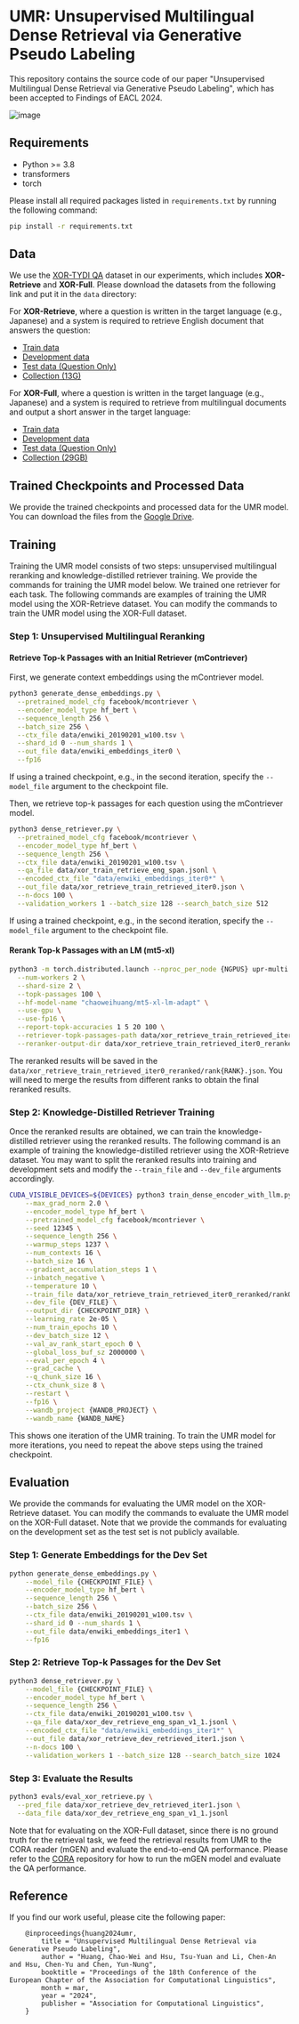 # UMR: Unsupervised Multilingual Dense Retrieval via Generative Pseudo Labeling

This repository contains the source code of our paper "Unsupervised Multilingual Dense Retrieval via Generative Pseudo Labeling", which has been accepted to Findings of EACL 2024.

![image](https://github.com/MiuLab/UMR/assets/11765276/e84d11e4-64a6-41e8-b4b7-700007d21541)


## Requirements
* Python >= 3.8
* transformers
* torch

Please install all required packages listed in `requirements.txt` by running the following command:
```bash
pip install -r requirements.txt
```

## Data
We use the [XOR-TYDI QA](https://github.com/AkariAsai/XORQA) dataset in our experiments, which includes **XOR-Retrieve** and **XOR-Full**. Please download the datasets from the following link and put it in the `data` directory:

For **XOR-Retrieve**, where a question is written in the target language (e.g., Japanese) and a system is required to retrieve English document that answers the question:
- [Train data](https://nlp.cs.washington.edu/xorqa/XORQA_site/data/xor_train_retrieve_eng_span.jsonl)
- [Development data](https://nlp.cs.washington.edu/xorqa/XORQA_site/data/xor_dev_retrieve_eng_span_v1_1.jsonl)
- [Test data (Question Only)](https://nlp.cs.washington.edu/xorqa/XORQA_site/data/xor_test_retrieve_eng_span_q_only_v1_1.jsonl)
- [Collection (13G)](https://nlp.cs.washington.edu/xorqa/XORQA_site/data/models/enwiki_20190201_w100.tsv)


For **XOR-Full**, where a question is written in the target language (e.g., Japanese) and a system is required to retrieve from multilingual documents and output a short answer in the target language:
- [Train data](https://nlp.cs.washington.edu/xorqa/XORQA_site/data/xor_train_full.jsonl)
- [Development data](https://nlp.cs.washington.edu/xorqa/XORQA_site/data/xor_dev_full_v1_1.jsonl)
- [Test data (Question Only)](https://nlp.cs.washington.edu/xorqa/XORQA_site/data/xor_test_full_q_only_v1_1.jsonl)
- [Collection (29GB)](https://nlp.cs.washington.edu/xorqa/cora/models/all_w100.tsv)


## Trained Checkpoints and Processed Data
We provide the trained checkpoints and processed data for the UMR model. You can download the files from the [Google Drive](https://drive.google.com/drive/folders/1imebGaCvLky9mujcTggn0wmQIVXHwPNs?usp=sharing).


## Training
Training the UMR model consists of two steps: unsupervised multilingual reranking and knowledge-distilled retriever training. We provide the commands for training the UMR model below. We trained one retriever for each task. The following commands are examples of training the UMR model using the XOR-Retrieve dataset. You can modify the commands to train the UMR model using the XOR-Full dataset.

### Step 1: Unsupervised Multilingual Reranking

#### Retrieve Top-k Passages with an Initial Retriever (mContriever)
First, we generate context embeddings using the mContriever model.
```bash
python3 generate_dense_embeddings.py \
  --pretrained_model_cfg facebook/mcontriever \
  --encoder_model_type hf_bert \
  --sequence_length 256 \
  --batch_size 256 \
  --ctx_file data/enwiki_20190201_w100.tsv \
  --shard_id 0 --num_shards 1 \
  --out_file data/enwiki_embeddings_iter0 \
  --fp16
```
If using a trained checkpoint, e.g., in the second iteration, specify the `--model_file` argument to the checkpoint file.

Then, we retrieve top-k passages for each question using the mContriever model.
```bash
python3 dense_retriever.py \
  --pretrained_model_cfg facebook/mcontriever \
  --encoder_model_type hf_bert \
  --sequence_length 256 \
  --ctx_file data/enwiki_20190201_w100.tsv \
  --qa_file data/xor_train_retrieve_eng_span.jsonl \
  --encoded_ctx_file "data/enwiki_embeddings_iter0*" \
  --out_file data/xor_retrieve_train_retrieved_iter0.json \
  --n-docs 100 \
  --validation_workers 1 --batch_size 128 --search_batch_size 512
```
If using a trained checkpoint, e.g., in the second iteration, specify the `--model_file` argument to the checkpoint file.

#### Rerank Top-k Passages with an LM (mt5-xl)
```bash
python3 -m torch.distributed.launch --nproc_per_node {NGPUS} upr-multi.py \
  --num-workers 2 \
  --shard-size 2 \
  --topk-passages 100 \
  --hf-model-name "chaoweihuang/mt5-xl-lm-adapt" \
  --use-gpu \
  --use-fp16 \
  --report-topk-accuracies 1 5 20 100 \
  --retriever-topk-passages-path data/xor_retrieve_train_retrieved_iter0.json \
  --reranker-output-dir data/xor_retrieve_train_retrieved_iter0_reranked
```
The reranked results will be saved in the `data/xor_retrieve_train_retrieved_iter0_reranked/rank{RANK}.json`. You will need to merge the results from different ranks to obtain the final reranked results.


### Step 2: Knowledge-Distilled Retriever Training
Once the reranked results are obtained, we can train the knowledge-distilled retriever using the reranked results. The following command is an example of training the knowledge-distilled retriever using the XOR-Retrieve dataset. You may want to split the reranked results into training and development sets and modify the `--train_file` and `--dev_file` arguments accordingly.
```bash
CUDA_VISIBLE_DEVICES=${DEVICES} python3 train_dense_encoder_with_llm.py \
    --max_grad_norm 2.0 \
    --encoder_model_type hf_bert \
    --pretrained_model_cfg facebook/mcontriever \
    --seed 12345 \
    --sequence_length 256 \
    --warmup_steps 1237 \
    --num_contexts 16 \
    --batch_size 16 \
    --gradient_accumulation_steps 1 \
    --inbatch_negative \
    --temperature 10 \
    --train_file data/xor_retrieve_train_retrieved_iter0_reranked/rank0.json \
    --dev_file {DEV_FILE} \
    --output_dir {CHECKPOINT_DIR} \
    --learning_rate 2e-05 \
    --num_train_epochs 10 \
    --dev_batch_size 12 \
    --val_av_rank_start_epoch 0 \
    --global_loss_buf_sz 2000000 \
    --eval_per_epoch 4 \
    --grad_cache \
    --q_chunk_size 16 \
    --ctx_chunk_size 8 \
    --restart \
    --fp16 \
    --wandb_project {WANDB_PROJECT} \
    --wandb_name {WANDB_NAME}
```

This shows one iteration of the UMR training. To train the UMR model for more iterations, you need to repeat the above steps using the trained checkpoint.


## Evaluation
We provide the commands for evaluating the UMR model on the XOR-Retrieve dataset. You can modify the commands to evaluate the UMR model on the XOR-Full dataset. Note that we provide the commands for evaluating on the development set as the test set is not publicly available.

### Step 1: Generate Embeddings for the Dev Set
```bash
python generate_dense_embeddings.py \
    --model_file {CHECKPOINT_FILE} \
    --encoder_model_type hf_bert \
    --sequence_length 256 \
    --batch_size 256 \
    --ctx_file data/enwiki_20190201_w100.tsv \
    --shard_id 0 --num_shards 1 \
    --out_file data/enwiki_embeddings_iter1 \
    --fp16
```

### Step 2: Retrieve Top-k Passages for the Dev Set
```bash
python3 dense_retriever.py \
    --model_file {CHECKPOINT_FILE} \
    --encoder_model_type hf_bert \
    --sequence_length 256 \
    --ctx_file data/enwiki_20190201_w100.tsv \
    --qa_file data/xor_dev_retrieve_eng_span_v1_1.jsonl \
    --encoded_ctx_file "data/enwiki_embeddings_iter1*" \
    --out_file data/xor_retrieve_dev_retrieved_iter1.json \
    --n-docs 100 \
    --validation_workers 1 --batch_size 128 --search_batch_size 1024
```

### Step 3: Evaluate the Results
```bash
python3 evals/eval_xor_retrieve.py \
  --pred_file data/xor_retrieve_dev_retrieved_iter1.json \
  --data_file data/xor_dev_retrieve_eng_span_v1_1.jsonl
```
Note that for evaluating on the XOR-Full dataset, since there is no ground truth for the retrieval task, we feed the retrieval results from UMR to the CORA reader (mGEN) and evaluate the end-to-end QA performance. Please refer to the [CORA](https://github.com/AkariAsai/CORA) repository for how to run the mGEN model and evaluate the QA performance.


## Reference
If you find our work useful, please cite the following paper:
```
    @inproceedings{huang2024umr,
        title = "Unsupervised Multilingual Dense Retrieval via Generative Pseudo Labeling",
        author = "Huang, Chao-Wei and Hsu, Tsu-Yuan and Li, Chen-An and Hsu, Chen-Yu and Chen, Yun-Nung",
        booktitle = "Proceedings of the 18th Conference of the European Chapter of the Association for Computational Linguistics",
        month = mar,
        year = "2024",
        publisher = "Association for Computational Linguistics",
    }
```
